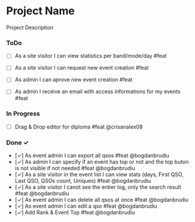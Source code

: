 ﻿# Project Name
Project Description

### ToDo

- [ ] As a site visitor I can view statistics per band/mode/day #feat
- [ ] As a site visitor I can request new event creation  #feat
- [ ] As admin I can aprove new event creation  #feat
- [ ] As admin I receive an email with access informations for my events  #feat


### In Progress



- [ ] Drag & Drop editor for diploma  #feat @crisanalex08


### Done ✓

- [✓] As event admin I can export all qsos  #feat @bogdanbrudiu
- [✓] As admin I can specify if an event has top or not and the top buton is not visible if not needed  #feat @bogdanbrudiu
- [✓] As a site visitor in the event list I can view stats (days, First QSO, Last QSO, QSOs count, Uniques)  #feat @bogdanbrudiu
- [✓] As a site visitor I canot see the entier log, only the search result  #feat @bogdanbrudiu
- [✓] As event admin I can delete all qsos at once  #feat @bogdanbrudiu
- [✓] As event admin I can edit a qso  #feat @bogdanbrudiu
- [✓] Add Rank & Event Top  #feat @bogdanbrudiu


